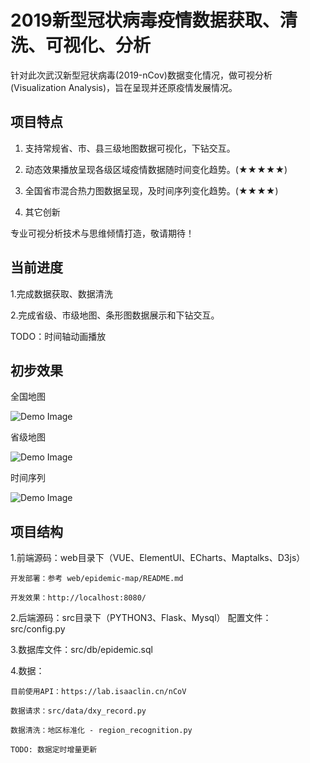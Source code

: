 
# 2019新型冠状病毒疫情数据获取、清洗、可视化、分析

针对此次武汉新型冠状病毒(2019-nCov)数据变化情况，做可视分析(Visualization Analysis)，旨在呈现并还原疫情发展情况。

## 项目特点

1. 支持常规省、市、县三级地图数据可视化，下钻交互。

2. 动态效果播放呈现各级区域疫情数据随时间变化趋势。(★★★★★)

3. 全国省市混合热力图数据呈现，及时间序列变化趋势。(★★★★)

4. 其它创新

专业可视分析技术与思维倾情打造，敬请期待！

## 当前进度

1.完成数据获取、数据清洗

2.完成省级、市级地图、条形图数据展示和下钻交互。

TODO：时间轴动画播放


## 初步效果

全国地图

![Demo Image](https://github.com/simonblowsnow/2019-ncov-vis/blob/master/web/epidemic-map/image/demo.png)

省级地图

![Demo Image](https://github.com/simonblowsnow/2019-ncov-vis/blob/master/web/epidemic-map/image/demo4.png)

时间序列

![Demo Image](https://github.com/simonblowsnow/2019-ncov-vis/blob/master/web/epidemic-map/image/demo3.png)



## 项目结构

1.前端源码：web目录下（VUE、ElementUI、ECharts、Maptalks、D3js）

	开发部署：参考 web/epidemic-map/README.md
	
	开发效果：http://localhost:8080/

2.后端源码：src目录下（PYTHON3、Flask、Mysql）
	配置文件：src/config.py	

3.数据库文件：src/db/epidemic.sql

4.数据：

	目前使用API：https://lab.isaaclin.cn/nCoV
	
	数据请求：src/data/dxy_record.py
	
	数据清洗：地区标准化 - region_recognition.py
	
	TODO: 数据定时增量更新
